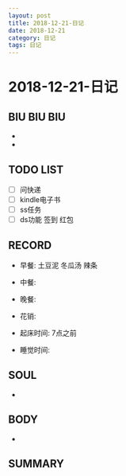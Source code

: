 ```yaml
---
layout: post
title: 2018-12-21-日记
date: 2018-12-21
category: 日记
tags: 日记
---
```

# 2018-12-21-日记
## BIU BIU BIU
- 
- 
 
## TODO LIST
- [ ] 问快递
- [ ] kindle电子书
- [ ] ss任务
- [ ] ds功能 签到 红包
 
## RECORD
- 早餐:  土豆泥 冬瓜汤 辣条
- 中餐:  
- 晚餐:  
 
- 花销:  
 
- 起床时间:  7点之前
- 睡觉时间:  
 
## SOUL
- 
 
## BODY
- 
 
## SUMMARY
 
 

